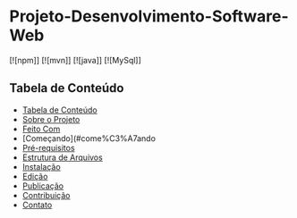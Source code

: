 # Projeto-Desenvolvimento-Software-Web


<!-- PALAVRAS CHAVES  -->
[![npm]]
[![mvn]]
[![java]]
[![MySql]]

<!-- TABELA DE CONTEUDO -->
## Tabela de Conteúdo
- [Tabela de Conteúdo](#tabela-de-conte%C3%BAdo)
- [Sobre o Projeto](#sobre-o-projeto)
-  [Feito Com](#feito-com)
  - [Começando](#come%C3%A7ando
  - [Pré-requisitos](#pr%C3%A9-requisitos)
  - [Estrutura de Arquivos](#estrutura-de-arquivos)
  - [Instalação](#instala%C3%A7%C3%A3o)
  - [Edição](#edi%C3%A7%C3%A3o)
  - [Publicação](#publica%C3%A7%C3%)
  - [Contribuição](#contribui%C3%A7%C3%A3o)
  - [Contato](#contato)
  
